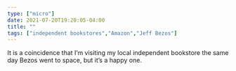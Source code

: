 ```yaml
---
type: ["micro"]
date: 2021-07-20T19:20:05-04:00
title: ""
tags: ["independent bookstores","Amazon","Jeff Bezos"]
---
```

It is a coincidence that I’m visiting my local independent bookstore the same day Bezos went to space, but it’s a happy one.
